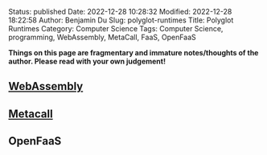 Status: published
Date: 2022-12-28 10:28:32
Modified: 2022-12-28 18:22:58
Author: Benjamin Du
Slug: polyglot-runtimes
Title: Polyglot Runtimes
Category: Computer Science
Tags: Computer Science, programming, WebAssembly, MetaCall, FaaS, OpenFaaS

**Things on this page are fragmentary and immature notes/thoughts of the author. Please read with your own judgement!**

## [WebAssembly](https://www.legendu.net/misc/blog/tips-on-wasm)

## [Metacall](https://www.legendu.net/misc/blog/tips-on-metacall)

## OpenFaaS
